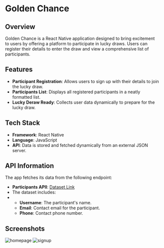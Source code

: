 # Golden Chance

## Overview
Golden Chance is a React Native application designed to bring excitement to users by offering a platform to participate in lucky draws. Users can register their details to enter the draw and view a comprehensive list of participants.

## Features
* **Participant Registration**: Allows users to sign up with their details to join the lucky draw.
* **Participants List**:  Displays all registered participants in a neatly formatted list.
* **Lucky Deraw Ready**: Collects user data dynamically to prepare for the lucky draw.

## Tech Stack
* **Framework**: React Native
* **Language**: JavaScript
* **API**: Data is stored and fetched dynamically from an external JSON server.

## API Information
The app fetches its data from the following endpoint:
* **Participants APII**: [Dataset Link](https://jsonhost.com/)
* The dataset includes:
* * **Username**: The participant's name.
  * **Email**: Contact email for the participant.
  * **Phone**: Contact phone number.

## Screenshots

![homepage](https://github.com/user-attachments/assets/2ef84ee9-a39a-4865-9480-46eca285bef8)
![signup](https://github.com/user-attachments/assets/ecfde1be-e2d5-490b-b7f0-97e9685141c2)
